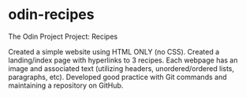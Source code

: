 # odin-recipes
The Odin Project
Project: Recipes

Created a simple website using HTML ONLY (no CSS).
Created a landing/index page with hyperlinks to 3 recipes.
Each webpage has an image and associated text (utilizing headers, unordered/ordered lists, paragraphs, etc).
Developed good practice with Git commands and maintaining a repository on GitHub.


